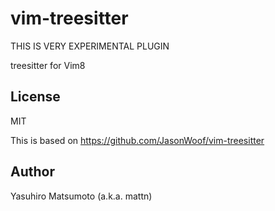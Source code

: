 # vim-treesitter

THIS IS VERY EXPERIMENTAL PLUGIN

treesitter for Vim8

## License

MIT

This is based on https://github.com/JasonWoof/vim-treesitter

## Author

Yasuhiro Matsumoto (a.k.a. mattn)
